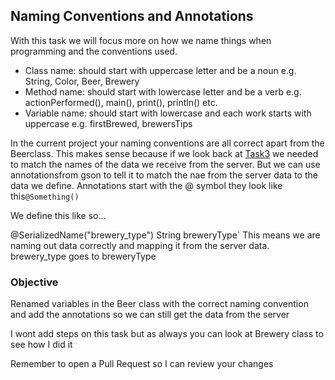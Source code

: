 ## Naming Conventions and Annotations

With this task we will focus more on how we name things when programming and the conventions used.

- Class name: should start with uppercase letter and be a noun e.g. String, Color, Beer, Brewery
- Method name: should start with lowercase letter and be a verb e.g. actionPerformed(), main(), print(), println() etc.
- Variable name: should start with lowercase and each work starts with uppercase e.g. firstBrewed, brewersTips

In the current project your naming conventions are all correct apart from the Beerclass. This makes sense because if
we look back at [Task3](https://github.com/sdoward/eric_learning/blob/master/tasks/task3.md) we needed to match the names
of the data we receive from the server. But we can use annotationsfrom gson to tell it to match the nae from the server
data to the data we define. Annotations start with the @ symbol they look like this`@Something()`

We define this like so...


@SerializedName("brewery_type") String breweryType` This means we are naming out data correctly and mapping it from the 
server data. brewery_type goes to breweryType

### Objective

Renamed variables in the Beer class with the correct naming convention and add the annotations so we can still get the 
data from the server 

I wont add steps on this task but as always you can look at Brewery class to see how I did it

Remember to open a Pull Request so I can review your changes

 